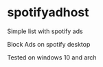 # spotifyadhost
Simple list with spotify ads

Block Ads on spotify desktop

Tested on windows 10 and arch
